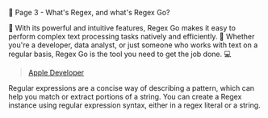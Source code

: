 🔖 Page 3 - What's Regex, and what's Regex Go?

🚀 With its powerful and intuitive features, Regex Go makes it easy to perform complex text processing tasks natively and efficiently. 💪 Whether you're a developer, data analyst, or just someone who works with text on a regular basis, Regex Go is the tool you need to get the job done. 💻

> [Apple Developer](https://developer.apple.com/documentation/swift/regex)

Regular expressions are a concise way of describing a pattern, which can help you match or extract portions of a string. You can create a Regex instance using regular expression syntax, either in a regex literal or a string.
